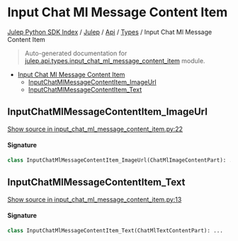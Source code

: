 # Input Chat Ml Message Content Item

[Julep Python SDK Index](../../../README.md#julep-python-sdk-index) / [Julep](../../index.md#julep) / [Api](../index.md#api) / [Types](./index.md#types) / Input Chat Ml Message Content Item

> Auto-generated documentation for [julep.api.types.input_chat_ml_message_content_item](../../../../../../../julep/api/types/input_chat_ml_message_content_item.py) module.

- [Input Chat Ml Message Content Item](#input-chat-ml-message-content-item)
  - [InputChatMlMessageContentItem_ImageUrl](#inputchatmlmessagecontentitem_imageurl)
  - [InputChatMlMessageContentItem_Text](#inputchatmlmessagecontentitem_text)

## InputChatMlMessageContentItem_ImageUrl

[Show source in input_chat_ml_message_content_item.py:22](../../../../../../../julep/api/types/input_chat_ml_message_content_item.py#L22)

#### Signature

```python
class InputChatMlMessageContentItem_ImageUrl(ChatMlImageContentPart): ...
```



## InputChatMlMessageContentItem_Text

[Show source in input_chat_ml_message_content_item.py:13](../../../../../../../julep/api/types/input_chat_ml_message_content_item.py#L13)

#### Signature

```python
class InputChatMlMessageContentItem_Text(ChatMlTextContentPart): ...
```